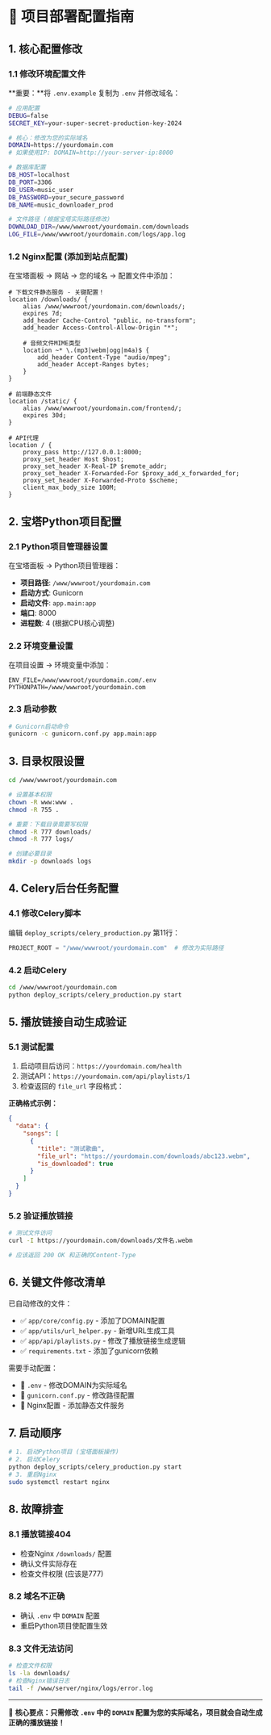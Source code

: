 # 🚀 项目部署配置指南

## 1. 核心配置修改

### 1.1 修改环境配置文件

**重要：**将 `.env.example` 复制为 `.env` 并修改域名：

```bash
# 应用配置
DEBUG=false
SECRET_KEY=your-super-secret-production-key-2024

# 核心：修改为您的实际域名
DOMAIN=https://yourdomain.com
# 如果使用IP: DOMAIN=http://your-server-ip:8000

# 数据库配置
DB_HOST=localhost
DB_PORT=3306
DB_USER=music_user
DB_PASSWORD=your_secure_password
DB_NAME=music_downloader_prod

# 文件路径 (根据宝塔实际路径修改)
DOWNLOAD_DIR=/www/wwwroot/yourdomain.com/downloads
LOG_FILE=/www/wwwroot/yourdomain.com/logs/app.log
```

### 1.2 Nginx配置 (添加到站点配置)

在宝塔面板 -> 网站 -> 您的域名 -> 配置文件中添加：

```nginx
# 下载文件静态服务 - 关键配置！
location /downloads/ {
    alias /www/wwwroot/yourdomain.com/downloads/;
    expires 7d;
    add_header Cache-Control "public, no-transform";
    add_header Access-Control-Allow-Origin "*";
    
    # 音频文件MIME类型
    location ~* \.(mp3|webm|ogg|m4a)$ {
        add_header Content-Type "audio/mpeg";
        add_header Accept-Ranges bytes;
    }
}

# 前端静态文件
location /static/ {
    alias /www/wwwroot/yourdomain.com/frontend/;
    expires 30d;
}

# API代理
location / {
    proxy_pass http://127.0.0.1:8000;
    proxy_set_header Host $host;
    proxy_set_header X-Real-IP $remote_addr;
    proxy_set_header X-Forwarded-For $proxy_add_x_forwarded_for;
    proxy_set_header X-Forwarded-Proto $scheme;
    client_max_body_size 100M;
}
```

## 2. 宝塔Python项目配置

### 2.1 Python项目管理器设置

在宝塔面板 -> Python项目管理器：

- **项目路径**: `/www/wwwroot/yourdomain.com`
- **启动方式**: Gunicorn
- **启动文件**: `app.main:app`
- **端口**: 8000
- **进程数**: 4 (根据CPU核心调整)

### 2.2 环境变量设置

在项目设置 -> 环境变量中添加：
```
ENV_FILE=/www/wwwroot/yourdomain.com/.env
PYTHONPATH=/www/wwwroot/yourdomain.com
```

### 2.3 启动参数

```bash
# Gunicorn启动命令
gunicorn -c gunicorn.conf.py app.main:app
```

## 3. 目录权限设置

```bash
cd /www/wwwroot/yourdomain.com

# 设置基本权限
chown -R www:www .
chmod -R 755 .

# 重要：下载目录需要写权限
chmod -R 777 downloads/
chmod -R 777 logs/

# 创建必要目录
mkdir -p downloads logs
```

## 4. Celery后台任务配置

### 4.1 修改Celery脚本

编辑 `deploy_scripts/celery_production.py` 第11行：
```python
PROJECT_ROOT = "/www/wwwroot/yourdomain.com"  # 修改为实际路径
```

### 4.2 启动Celery

```bash
cd /www/wwwroot/yourdomain.com
python deploy_scripts/celery_production.py start
```

## 5. 播放链接自动生成验证

### 5.1 测试配置

1. 启动项目后访问：`https://yourdomain.com/health`
2. 测试API：`https://yourdomain.com/api/playlists/1`
3. 检查返回的 `file_url` 字段格式：

**正确格式示例：**
```json
{
  "data": {
    "songs": [
      {
        "title": "测试歌曲",
        "file_url": "https://yourdomain.com/downloads/abc123.webm",
        "is_downloaded": true
      }
    ]
  }
}
```

### 5.2 验证播放链接

```bash
# 测试文件访问
curl -I https://yourdomain.com/downloads/文件名.webm

# 应该返回 200 OK 和正确的Content-Type
```

## 6. 关键文件修改清单

已自动修改的文件：
- ✅ `app/core/config.py` - 添加了DOMAIN配置
- ✅ `app/utils/url_helper.py` - 新增URL生成工具
- ✅ `app/api/playlists.py` - 修改了播放链接生成逻辑
- ✅ `requirements.txt` - 添加了gunicorn依赖

需要手动配置：
- 🔧 `.env` - 修改DOMAIN为实际域名
- 🔧 `gunicorn.conf.py` - 修改路径配置
- 🔧 Nginx配置 - 添加静态文件服务

## 7. 启动顺序

```bash
# 1. 启动Python项目 (宝塔面板操作)
# 2. 启动Celery
python deploy_scripts/celery_production.py start
# 3. 重启Nginx
sudo systemctl restart nginx
```

## 8. 故障排查

### 8.1 播放链接404
- 检查Nginx `/downloads/` 配置
- 确认文件实际存在
- 检查文件权限 (应该是777)

### 8.2 域名不正确
- 确认 `.env` 中 `DOMAIN` 配置
- 重启Python项目使配置生效

### 8.3 文件无法访问
```bash
# 检查文件权限
ls -la downloads/
# 检查Nginx错误日志
tail -f /www/server/nginx/logs/error.log
```

---

🎯 **核心要点：只需修改 `.env` 中的 `DOMAIN` 配置为您的实际域名，项目就会自动生成正确的播放链接！**